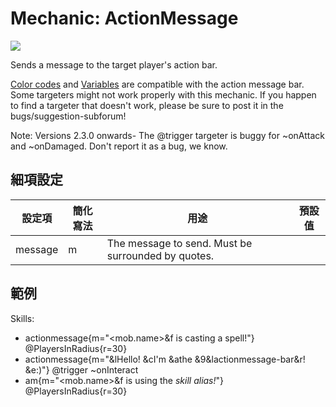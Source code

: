 Mechanic: ActionMessage
=======================

![](http://fs5.directupload.net/images/160306/zswobuo8.jpg)

Sends a message to the target player's action bar.

[Color codes](/databases/misc/colorcodes) and
[Variables](/skills/stringvariables) are compatible with the action
message bar. Some targeters might not work properly with this mechanic.
If you happen to find a targeter that doesn't work, please be sure to
post it in the bugs/suggestion-subforum!

Note: Versions 2.3.0 onwards- The @trigger targeter is buggy for
~onAttack and ~onDamaged. Don't report it as a bug, we know.

細項設定
----------

| 設定項 | 簡化寫法 | 用途 | 預設值 |
|-----------|---------|----------------------------------------------------|---------|
| message   | m   | The message to send. Must be surrounded by quotes. | |

範例
--------

Skills:
- actionmessage{m="<mob.name>&f is casting a spell!"} @PlayersInRadius{r=30}
- actionmessage{m="&lHello! &cI'm &athe &9&lactionmessage-bar&r! &e:)"} @trigger ~onInteract
- am{m="<mob.name>&f is using the *skill alias!*"} @PlayersInRadius{r=30}